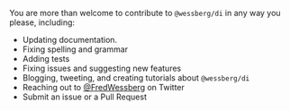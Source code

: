 You are more than welcome to contribute to `@wessberg/di` in any way you please, including:

- Updating documentation.
- Fixing spelling and grammar
- Adding tests
- Fixing issues and suggesting new features
- Blogging, tweeting, and creating tutorials about `@wessberg/di`
- Reaching out to [@FredWessberg](https://twitter.com/FredWessberg) on Twitter
- Submit an issue or a Pull Request